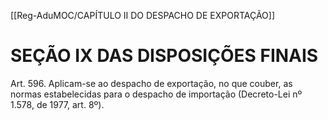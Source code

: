 [[Reg-AduMOC/CAPÍTULO II DO DESPACHO DE EXPORTAÇÃO]]

# SEÇÃO IX DAS DISPOSIÇÕES FINAIS

Art. 596. Aplicam-se ao despacho de exportação, no que
couber, as normas estabelecidas para o despacho de
importação (Decreto-Lei nº 1.578, de 1977, art. 8º).